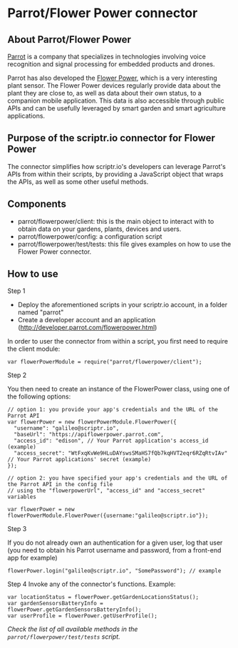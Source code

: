 # Parrot/Flower Power connector
## About Parrot/Flower Power
[Parrot](http://www.parrot.com/) is a company that specializes in technologies involving voice recognition and signal processing 
for embedded products and drones. 

Parrot has also developed the [Flower Power](http://www.parrot.com/usa/products/flower-power/), which is a very interesting plant sensor.
The Flower Power devices regularly provide data about the plant they are close to, as well as data about their own status, 
to a companion mobile application. This data is also accessible through public APIs and can be usefully leveraged by smart garden and
smart agriculture applications.  

## Purpose of the scriptr.io connector for Flower Power
The connector simplifies how scriptr.io's developers can leverage Parrot's APIs from within their scripts, by providing
a JavaScript object that wraps the APIs, as well as some other useful methods.

## Components
- parrot/flowerpower/client: this is the main object to interact with to obtain data on your gardens, plants, devices and users.
- parrot/flowerpower/config: a configuration script
- parrot/flowerpower/test/tests: this file gives examples on how to use the Flower Power connector.

## How to use

Step 1

- Deploy the aforementioned scripts in your scriptr.io account, in a folder named "parrot"
- Create a developer account and an application (http://developer.parrot.com/flowerpower.html)

In order to user the connector from within a script, you first need to require the client module:
```
var flowerPowerModule = require("parrot/flowerpower/client");
```
Step 2

You then need to create an instance of the FlowerPower class, using one of the following options:
```
// option 1: you provide your app's credentials and the URL of the Parrot API
var flowerPower = new flowerPowerModule.FlowerPower({
  "username": "galileo@scriptr.io",
  "baseUrl": "https://apiflowerpower.parrot.com",
  "access_id": "edison", // Your Parrot application's access_id (example)
  "access_secret": "WtFxqKvWe9HLuDAYswsSMaHS7fQb7kqHVT2eqr6RZqRtvIAv" // Your Parrot applications' secret (example)
});

// option 2: you have specified your app's credentials and the URL of the Parrot API in the config file
// using the "flowerpowerUrl", "access_id" and "access_secret" variables
 
var flowerPower = new flowerPowerModule.FlowerPower({username:"galileo@scriptr.io"});
``` 
Step 3

If you do not already own an authentication for a given user, log that user (you need to obtain his Parrot
username and password, from a front-end app for example)
``` 
flowerPower.login("galileo@scriptr.io", "SomePassword"); // example
``` 

Step 4
Invoke any of the connector's functions. Example:

``` 
var locationStatus = flowerPower.getGardenLocationsStatus();
var gardenSensorsBatteryInfo =  flowerPower.getGardenSensorsBatteryInfo();
var userProfile = flowerPower.getUserProfile(); 
``` 

*Check the list of all available methods in the ```parrot/flowerpower/test/tests``` script.*